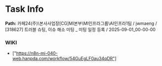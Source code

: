# Task Info

**Path:** 카페24(주)\본사사업장\[CG]MI본부\MI인프라그룹\AI인프라1팀 / jwmaeng / [318627] 트러블 슈팅, 이슈 해소 미팅 _ 미팅 일정 등록 / 2025-09-01_00-00-00

### WIKI
- ["https://n8n-mi-040-web.hanpda.com/workflow/54GuEgLF0au34qDR"]

